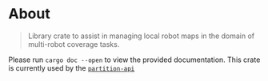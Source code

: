# About

> Library crate to assist in managing local robot maps in the domain of multi-robot coverage tasks.

Please run `cargo doc --open` to view the provided documentation. This crate is currently used by the [`partition-api`](https://github.com/ISM-Thesis-MultiRobot-Partitioning/partition-api)
